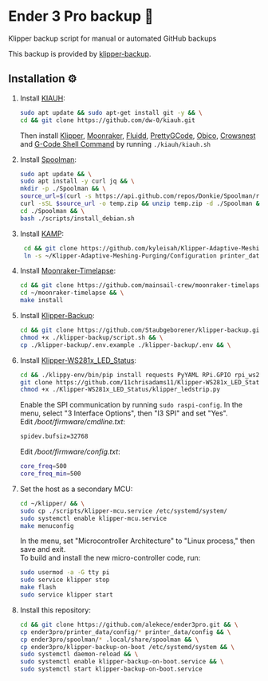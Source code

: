 # Ender 3 Pro backup 💾 
Klipper backup script for manual or automated GitHub backups 

This backup is provided by [klipper-backup](https://github.com/Staubgeborener/klipper-backup).

## Installation ⚙️
1. Install [KIAUH]:
   ```sh
   sudo apt update && sudo apt-get install git -y && \
   cd && git clone https://github.com/dw-0/kiauh.git
   ```
   Then install [Klipper], [Moonraker], [Fluidd], [PrettyGCode], [Obico], [Crowsnest] and [G-Code Shell Command] by running `./kiauh/kiauh.sh`

2. Install [Spoolman]:
   ```sh
   sudo apt update && \
   sudo apt install -y curl jq && \
   mkdir -p ./Spoolman && \
   source_url=$(curl -s https://api.github.com/repos/Donkie/Spoolman/releases/latest | jq -r '.assets[] | select(.name == "spoolman.zip").browser_download_url') && \
   curl -sSL $source_url -o temp.zip && unzip temp.zip -d ./Spoolman && rm temp.zip && \
   cd ./Spoolman && \
   bash ./scripts/install_debian.sh
   ```

3. Install [KAMP]:
   ```sh
    cd && git clone https://github.com/kyleisah/Klipper-Adaptive-Meshing-Purging.git && \
    ln -s ~/Klipper-Adaptive-Meshing-Purging/Configuration printer_data/config/KAMP
   ```

4. Install [Moonraker-Timelapse]:
   ```sh
   cd && git clone https://github.com/mainsail-crew/moonraker-timelapse.git && \
   cd ~/moonraker-timelapse && \
   make install
   ```
   
5. Install [Klipper-Backup]:
   ```sh
   cd && git clone https://github.com/Staubgeborener/klipper-backup.git && \
   chmod +x ./klipper-backup/script.sh && \
   cp ./klipper-backup/.env.example ./klipper-backup/.env && \
   ```

6. Install [Klipper-WS281x_LED_Status]:
   ```sh
   cd && ./klippy-env/bin/pip install requests PyYAML RPi.GPIO rpi_ws281x adafruit-circuitpython-neopixel && \
   git clone https://github.com/11chrisadams11/Klipper-WS281x_LED_Status.git && \
   chmod +x ./Klipper-WS281x_LED_Status/klipper_ledstrip.py
   ```
   Enable the SPI communication by running `sudo raspi-config`. In the menu, select "3 Interface Options", then "I3 SPI" and set "Yes".  
   Edit */boot/firmware/cmdline.txt*:
   ```sh
   spidev.bufsiz=32768
   ```
      Edit */boot/firmware/config.txt*:
   ```sh
   core_freq=500
   core_freq_min=500
   ```

7. Set the host as a secondary MCU:
   ```sh
   cd ~/klipper/ && \
   sudo cp ./scripts/klipper-mcu.service /etc/systemd/system/
   sudo systemctl enable klipper-mcu.service
   make menuconfig
   ```
   In the menu, set "Microcontroller Architecture" to "Linux process," then save and exit.  
   To build and install the new micro-controller code, run:
   ```sh
   sudo usermod -a -G tty pi
   sudo service klipper stop
   make flash
   sudo service klipper start
   ```
   
8. Install this repository:
   ```sh
   cd && git clone https://github.com/alekece/ender3pro.git && \
   cp ender3pro/printer_data/config/* printer_data/config && \
   cp ender3pro/spoolman/* .local/share/spoolman && \
   cp ender3pro/klipper-backup-on-boot /etc/systemd/system && \
   sudo systemctl daemon-reload && \
   sudo systemctl enable klipper-backup-on-boot.service && \
   sudo systemctl start klipper-backup-on-boot.service
   ```

[KIAUH]: https://github.com/dw-0/kiauh
[Klipper]: https://www.klipper3d.org/
[Moonraker]: https://github.com/Arksine/moonraker
[Fluidd]: https://docs.fluidd.xyz/
[PrettyGCode]: https://github.com/Kragrathea/pgcode
[Obico]: https://www.obico.io/klipper.html
[Crowsnest]: https://github.com/mainsail-crew/crowsnest
[G-Code Shell Command]: https://github.com/dw-0/kiauh/blob/master/docs/gcode_shell_command.md
[Spoolman]: https://github.com/Donkie/Spoolman
[KAMP]: https://github.com/kyleisah/Klipper-Adaptive-Meshing-Purging
[Moonraker-Timelapse]: https://github.com/mainsail-crew/moonraker-timelapse
[Klipper-WS281x_LED_Status]: https://github.com/11chrisadams11/Klipper-WS281x_LED_Status
[Klipper-Backup]: https://github.com/Staubgeborener/klipper-backup

